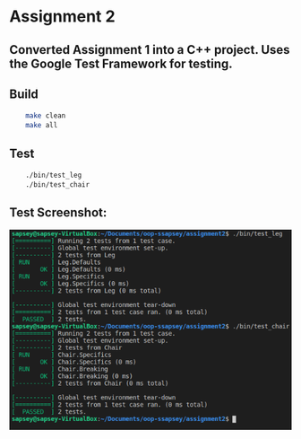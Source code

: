 # Assignment 2

## Converted Assignment 1 into a C++ project. Uses the Google Test Framework for testing. 

## Build
```bash
    make clean
    make all
```

## Test
```bash
    ./bin/test_leg
    ./bin/test_chair
```

## Test Screenshot: 
![tests-passed](tests-passed.png)